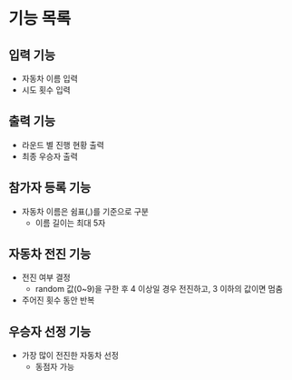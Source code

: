 # 기능 목록
## 입력 기능
- 자동차 이름 입력
- 시도 횟수 입력

## 출력 기능
- 라운드 별 진행 현황 출력
- 최종 우승자 출력

## 참가자 등록 기능
- 자동차 이름은 쉼표(,)를 기준으로 구분
  - 이름 길이는 최대 5자

## 자동차 전진 기능
- 전진 여부 결정
  - random 값(0~9)을 구한 후 4 이상일 경우 전진하고, 3 이하의 값이면 멈춤
- 주어진 횟수 동안 반복

## 우승자 선정 기능
- 가장 많이 전진한 자동차 선정
  - 동점자 가능